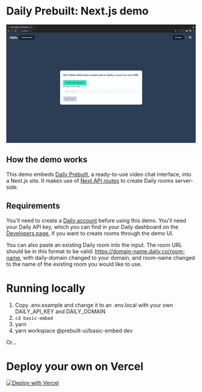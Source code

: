 # Daily Prebuilt: Next.js demo 

![Clicking create room button starts a call](./basic-embed.gif)

## How the demo works 

This demo embeds [Daily Prebuilt](https://www.daily.co/prebuilt), a ready-to-use video chat interface, into a Next.js site. It makes use of [Next API routes](https://nextjs.org/docs/api-routes/introduction) to create Daily rooms server-side.  

## Requirements

You'll need to create a [Daily account](https://dashboard.daily.co/signup) before using this demo. You'll need your Daily API key, which you can find in your Daily dashboard on the [Developers page](https://dashboard.daily.co/developers), if you want to create rooms through the demo UI. 

You can also paste an existing Daily room into the input. The room URL should be in this format to be valid: https://domain-name.daily.co/room-name, with daily-domain changed to your domain, and room-name changed to the name of the existing room you would like to use.

# Running locally
1. Copy .env.example and change it to an .env.local with your own DAILY_API_KEY and DAILY_DOMAIN 
2. `cd basic-embed`
3. yarn 
4. yarn workspace @prebuilt-ui/basic-embed dev

Or...

# Deploy your own on Vercel 

[![Deploy with Vercel](https://vercel.com/button)](https://vercel.com/new/daily-co/clone-flow?repository-url=https%3A%2F%2Fgithub.com%2Fdaily-demos%2Fexamples.git&env=DAILY_DOMAIN%2CDAILY_API_KEY&envDescription=Your%20Daily%20domain%20and%20API%20key%20can%20be%20found%20on%20your%20account%20dashboard&envLink=https%3A%2F%2Fdashboard.daily.co&project-name=daily-examples&repo-name=daily-examples)